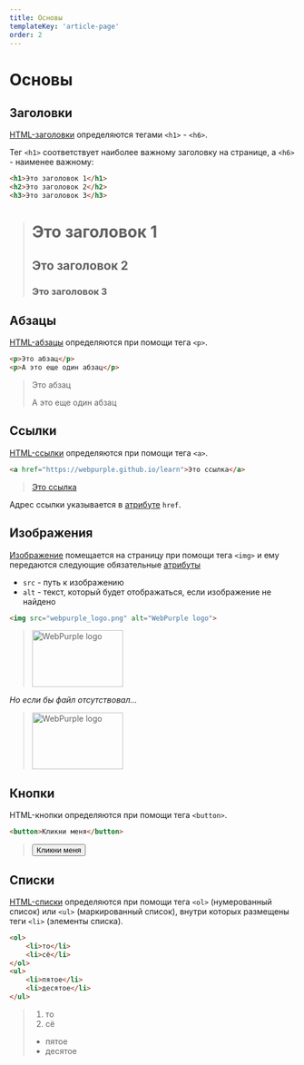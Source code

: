 ```yaml
---
title: Основы
templateKey: 'article-page'
order: 2
---
```


# Основы

## Заголовки

[HTML-заголовки](../html_headings) определяются тегами `<h1>` - `<h6>`.

Тег `<h1>` соответствует наиболее важному заголовку на странице, а `<h6>` - наименее важному:

```html
<h1>Это заголовок 1</h1>
<h2>Это заголовок 2</h2>
<h3>Это заголовок 3</h3>
```

> <h1>Это заголовок 1</h1>
> <h2>Это заголовок 2</h2>
> <h3>Это заголовок 3</h3>

## Абзацы

[HTML-абзацы](html_paragraphs.md) определяются при помощи тега `<p>`.

```html
<p>Это абзац</p>
<p>А это еще один абзац</p>
```

> <p>Это абзац</p>
> <p>А это еще один абзац</p>

## Ссылки

[HTML-ссылки](html_links.md) определяются при помощи тега `<a>`.

```html
<a href="https://webpurple.github.io/learn">Это ссылка</a>
```

> <a href="https://webpurple.github.io/learn/">Это ссылка</a>

Адрес ссылки указывается в [атрибуте](html_attributes.md) `href`.

## Изображения

[Изображение](html_images.md) помещается на страницу при помощи тега `<img>` и ему передаются следующие обязательные [атрибуты](html_attributes.md)

- `src` - путь к изображению
- `alt` - текст, который будет отображаться, если изображение не найдено

```html
<img src="webpurple_logo.png" alt="WebPurple logo">
```

> <img src="../../images/wp.png" alt="WebPurple logo" width="160" height="100">

_Но если бы файл отсутствовал..._

> <img src="" alt="WebPurple logo" width="160" height="100">

## Кнопки

HTML-кнопки определяются при помощи тега `<button>`.

```html
<button>Кликни меня</button>
```

> <button>Кликни меня</button>

## Списки

[HTML-списки](html_lists.md) определяются при помощи тега `<ol>` (нумерованный список) или `<ul>` (маркированный список), внутри которых размещены теги `<li>` (элементы списка).

```html
<ol>
    <li>то</li>
    <li>сё</li>
</ol>
<ul>
    <li>пятое</li>
    <li>десятое</li>
</ul>
```

> <ol>
>   <li>то</li>
>   <li>сё</li>
> </ol>
> <ul>
>  <li>пятое</li>
>  <li>десятое</li>
> </ul>
